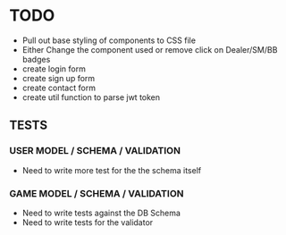# TODO

- Pull out base styling of components to CSS file
- Either Change the component used or remove click on Dealer/SM/BB badges
- create login form
- create sign up form
- create contact form
- create util function to parse jwt token

## TESTS

### USER MODEL / SCHEMA / VALIDATION

- Need to write more test for the the schema itself

### GAME MODEL / SCHEMA / VALIDATION

- Need to write tests against the DB Schema
- Need to write tests for the validator
